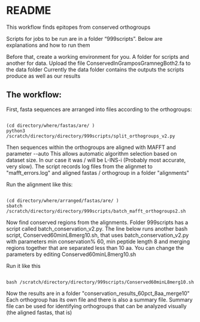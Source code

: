 # README

This workflow finds epitopes from conserved orthogroups

Scripts for jobs to be run are in a folder “999scripts”. 
Below are explanations and how to run them 

Before that, create a working environment for you. 
A folder for scripts and another for data. 
Upload the file ConservedInGramposGramnegBoth2.fa to the data folder 
Currently the data folder contains the outputs the scripts produce as well as our results

## The workflow:

First, fasta sequences are arranged into files according to the orthogroups:

```

(cd directory/where/fastas/are/ )
python3 /scratch/directory/directory/999scripts/split_orthogroups_v2.py

```

Then sequences within the orthogroups are aligned with MAFFT and parameter --auto
This allows automatic algorithm selection based on dataset size.
In our case it was / will be L-INS-i (Probably most accurate, very slow). 
The script records log files from the alignmet to "mafft_errors.log"
and aligned fastas / orthogroup in a folder "alignments" 

Run the alignment like this:

```

(cd directory/where/arranged/fastas/are/ )
sbatch /scratch/directory/directory/999scripts/batch_mafft_orthogroups2.sh

```

Now find conserved regions from the alignments.
Folder 999scripts has a script called batch_conservation_v2.py.
The line below runs another bash script, Conserved60minL8merg10.sh, 
that uses batch_conservation_v2.py with parameters min conservation% 60,
min peptide length 8 and merging regions together that are separated 
less than 10 aa. You can change the parameters by editing Conserved60minL8merg10.sh  

Run it like this

```

bash /scratch/directory/directory/999scripts/Conserved60minL8merg10.sh

```

Now the results are in a folder "conservation_results_60pct_8aa_merge10"
Each orthogroup has its own file and there is also a summary file. 
Summary file can be used for identifying orthogroups that can be 
analyzed visually (the aligned fastas, that is)


